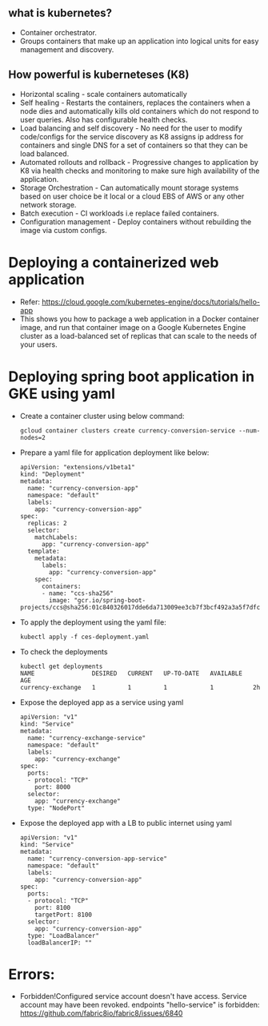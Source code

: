 ## what is kubernetes? 
* Container orchestrator.
* Groups containers that make up an application into logical units for easy management and discovery.
## How powerful is kuberneteses (K8)
* Horizontal scaling - scale containers automatically
* Self healing - Restarts the containers, replaces the containers when a node dies and automatically kills old containers which do not respond to user queries. Also has configurable health checks.
* Load balancing and self discovery - No need for the user to modify code/configs for the service discovery as K8 assigns ip address for containers and single DNS for a set of containers so that they can be load balanced.
* Automated rollouts and rollback - Progressive changes to application by K8 via health checks and monitoring to make sure high availability of the application.
* Storage Orchestration - Can automatically mount storage systems based on user choice be it local or a cloud EBS of AWS or any other network storage.
* Batch execution - CI workloads i.e replace failed containers.
* Configuration management - Deploy containers without rebuilding the image via custom configs.
# Deploying a containerized web application
* Refer: https://cloud.google.com/kubernetes-engine/docs/tutorials/hello-app
* This shows you how to package a web application in a Docker container image, and run that container image on a Google Kubernetes Engine cluster as a load-balanced set of replicas that can scale to the needs of your users.
# Deploying spring boot application in GKE using yaml
* Create a container cluster using below command:
    ```
    gcloud container clusters create currency-conversion-service --num-nodes=2
    ```
* Prepare a yaml file for application deployment like below:
    ```
    apiVersion: "extensions/v1beta1"
    kind: "Deployment"
    metadata:
      name: "currency-conversion-app"
      namespace: "default"
      labels:
        app: "currency-conversion-app"
    spec:
      replicas: 2
      selector:
        matchLabels:
          app: "currency-conversion-app"
      template:
        metadata:
          labels:
            app: "currency-conversion-app"
        spec:
          containers:
          - name: "ccs-sha256"
            image: "gcr.io/spring-boot-projects/ccs@sha256:01c840326017dde6da713009ee3cb7f3bcf492a3a5f7dfcdd3b9f2599578b808"
    ```
* To apply the deployment using the yaml file:
    ```
    kubectl apply -f ces-deployment.yaml
    ```
* To check the deployments
    ```
    kubectl get deployments
    NAME                DESIRED   CURRENT   UP-TO-DATE   AVAILABLE   AGE
    currency-exchange   1         1         1            1           2h
    ```
* Expose the deployed app as a service using yaml
    ```
    apiVersion: "v1"
    kind: "Service"
    metadata:
      name: "currency-exchange-service"
      namespace: "default"
      labels:
        app: "currency-exchange"
    spec:
      ports:
      - protocol: "TCP"
        port: 8000
      selector:
        app: "currency-exchange"
      type: "NodePort"     
    ```
* Expose the deployed app with a LB to public internet using yaml
    ```
    apiVersion: "v1"
    kind: "Service"
    metadata:
      name: "currency-conversion-app-service"
      namespace: "default"
      labels:
        app: "currency-conversion-app"
    spec:
      ports:
      - protocol: "TCP"
        port: 8100
        targetPort: 8100
      selector:
        app: "currency-conversion-app"
      type: "LoadBalancer"
      loadBalancerIP: ""
    ```
# Errors:
* Forbidden!Configured service account doesn't have access. Service account may have been revoked. endpoints "hello-service" is forbidden: https://github.com/fabric8io/fabric8/issues/6840

